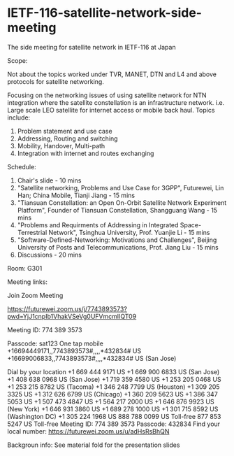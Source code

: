 # IETF-116-satellite-network-side-meeting
The side meeting for satellite network in IETF-116 at Japan

Scope:

Not about the topics worked under TVR, MANET, DTN and L4 and above protocols for satellite networking.

Focusing on the networking issues of using satellite network for NTN integration where the satellite constellation is an infrastructure network. 
i.e. Large scale LEO satellite for internet access or mobile back haul. Topics include:

1.  Problem statement and use case
2.  Addressing, Routing and switching
3.  Mobility, Handover, Multi-path
4.  Integration with internet and routes exchanging

Schedule:
1. Chair's slide - 10 mins
2. "Satellite networking, Problems and Use Case for 3GPP", Futurewei, Lin Han; China Mobile, Tianji Jiang - 15 mins
3. "Tiansuan Constellation: an Open On-Orbit Satellite Network Experiment Platform", Founder of Tiansuan Constellation, Shangguang Wang - 15 mins
4. "Problems and Requirments of Addressing in Integrated Space-Terrestrial Network", Tsinghua University, Prof. Yuanjie Li - 15 mins
5. "Software-Defined-Networking: Motivations and Challenges", Beijing University of Posts and Telecommunications, Prof. Jiang Liu - 15 mins
6. Discussions - 20 mins


Room:
G301

Meeting links:

Join Zoom Meeting

https://futurewei.zoom.us/j/7743893573?pwd=YjJ1cnpIb1VhakVSeVg0UFVmcmlIQT09

Meeting ID: 774 389 3573

Passcode: sat123
One tap mobile
+16694449171,,7743893573#,,,,*432834# US
+16699006833,,7743893573#,,,,*432834# US (San Jose)

Dial by your location
        +1 669 444 9171 US
        +1 669 900 6833 US (San Jose)
        +1 408 638 0968 US (San Jose)
        +1 719 359 4580 US
        +1 253 205 0468 US
        +1 253 215 8782 US (Tacoma)
        +1 346 248 7799 US (Houston)
        +1 309 205 3325 US
        +1 312 626 6799 US (Chicago)
        +1 360 209 5623 US
        +1 386 347 5053 US
        +1 507 473 4847 US
        +1 564 217 2000 US
        +1 646 876 9923 US (New York)
        +1 646 931 3860 US
        +1 689 278 1000 US
        +1 301 715 8592 US (Washington DC)
        +1 305 224 1968 US
        888 788 0099 US Toll-free
        877 853 5247 US Toll-free
Meeting ID: 774 389 3573
Passcode: 432834
Find your local number: https://futurewei.zoom.us/u/adHsRsBhQN

Backgroun info:
See material fold for the presentation slides
